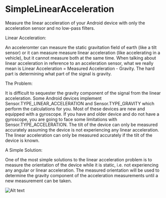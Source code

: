 SimpleLinearAcceleration
========================

Measure the linear acceleration of your Android device with only the acceleration sensor and no low-pass filters.

Linear Acceleration:

An acceleromter can measure the static gravitation field of earth (like a tilt sensor) or it can measure measure linear acceleration (like accelerating in a vehicle), but it cannot measure both at the same time. When talking about linear acceleration in reference to an acceleration sensor, what we really mean is Linear Acceleration = Measured Acceleration - Gravity. The hard part is determining what part of the signal is gravity.

The Problem:

It is difficult to sequester the gravity component of the signal from the linear acceleration. Some Android devices implement Sensor.TYPE_LINEAR_ACCELERATION and Sensor.TYPE_GRAVITY which perform the calculations for you. Most of these devices are new and equipped with a gyroscope. If you have and older device and do not have a gyroscope, you are going to face some limitations with Sensor.TYPE_ACCELERATION. The tilt of the device can only be measured accurately assuming the device is not experiencing any linear acceleration. The linear acceleration can only be measured accurately if the tilt of the device is known.

A Simple Solution:

One of the most simple solutions to the linear acceleration problem is to measure the orientation of the device while it is static, i.e. not experiencing any angular or linear acceleration. The measured orientation will be used to determine the gravity component of the acceleration measurements until a new measurement can be taken.

![Alt text](http://blog.kircherelectronics.com/blog/images/simple_linear_acceleration_nexus_4_static_tilt.png "Simple Linear Acceleration")
